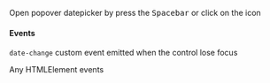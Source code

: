 Open popover datepicker by press the <kbd>Spacebar</kbd> or click on the icon

#### Events

`date-change` custom event emitted when the control lose focus

Any HTMLElement events

